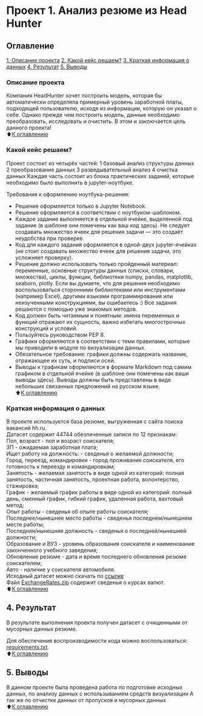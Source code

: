 # Проект 1. Анализ резюме из Head Hunter

## Оглавление
[1. Описание проекта](https://github.com/PavelLavr/sf_data_science/blob/main/project_1/README.md#%D0%BE%D0%BF%D0%B8%D1%81%D0%B0%D0%BD%D0%B8%D0%B5-%D0%BF%D1%80%D0%BE%D0%B5%D0%BA%D1%82%D0%B0)
[2. Какой кейс решаем?](https://github.com/PavelLavr/sf_data_science/blob/main/project_1/README.md#%D0%BA%D0%B0%D0%BA%D0%BE%D0%B9-%D0%BA%D0%B5%D0%B9%D1%81-%D1%80%D0%B5%D1%88%D0%B0%D0%B5%D0%BC)
[3. Краткая информация о данных](https://github.com/PavelLavr/sf_data_science/blob/main/project_1/README.md#%D0%BA%D1%80%D0%B0%D1%82%D0%BA%D0%B0%D1%8F-%D0%B8%D0%BD%D1%84%D0%BE%D1%80%D0%BC%D0%B0%D1%86%D0%B8%D1%8F-%D0%BE-%D0%B4%D0%B0%D0%BD%D0%BD%D1%8B%D1%85v)
[4. Результат](https://github.com/PavelLavr/sf_data_science/blob/main/project_1/README.md#4-%D1%80%D0%B5%D0%B7%D1%83%D0%BB%D1%8C%D1%82%D0%B0%D1%82)
[5. Выводы](https://github.com/PavelLavr/sf_data_science/blob/main/project_1/README.md#5-%D0%B2%D1%8B%D0%B2%D0%BE%D0%B4%D1%8B)

### Описание проекта

 Компания HeadHunter хочет построить модель, которая бы автоматически определяла примерный уровень заработной платы, подходящей пользователю, исходя из информации, которую он указал о себе. Однако прежде чем построить модель, данные необходимо преобразовать, исследовать и очистить. В этом и заключается цель данного проекта!     
 :arrow_up:[К оглавлению](https://github.com/PavelLavr/sf_data_science/blob/main/project_1/README.md#%D0%BE%D0%B3%D0%BB%D0%B0%D0%B2%D0%BB%D0%B5%D0%BD%D0%B8%D0%B5)      


### Какой кейс решаем?

Проект состоит из четырёх частей:
1 базовый анализ структуры данных
2 преобразование данных
3 разведывательный анализ
4 очистка данных
Каждая часть состоит из блока практических заданий, которые необходимо было выполнить в jupyter-ноутбуке.      

Требования к оформлению ноутбука-решения:
* Решение оформляется только в Jupyter Notebook.
* Решение оформляется в соответствии с ноутбуком-шаблоном.
* Каждое задание выполняется в отдельной ячейке, выделенной под задание (в шаблоне они помечены как ваш код здесь). Не следует создавать множество ячеек для решения задачи — это создаёт неудобства при проверке.
* Код для каждого задания оформляется в одной-двух jupyter-ячейках (не стоит создавать множество ячеек для решения задачи, это усложняет проверку).
* Решение должно использовать только пройденный материал: переменные, основные структуры данных (списки, словари, множества), циклы, функции, библиотеки numpy, pandas, matplotlib, seaborn, plotly. Если вы думаете, что для решения необходимо воспользоваться сторонними библиотеками или инструментами (например Excel), другими языками программирования или неизученными конструкциями, вы ошибаетесь :) Все задания решаются с помощью уже знакомых методов.
* Код должен быть читаемым и понятным: имена переменных и функций отражают их сущность, важно избегать многострочных конструкций и условий.
* Пользуйтесь руководством PEP 8.
* Графики оформляются в соответствии с теми правилами, которые мы приводили в модуле по визуализации данных.
* Обязательное требование: графики должны содержать название, отражающее их суть, и подписи осей.
* Выводы к графикам оформляются в формате Markdown под самим графиком в отдельной ячейке (в шаблоне они помечены как ваши выводы здесь). Выводы должны быть представлены в виде небольших связанных предложений на русском языке.        
:arrow_up:[К оглавлению](https://github.com/PavelLavr/sf_data_science/blob/main/project_1/README.md#%D0%BE%D0%B3%D0%BB%D0%B0%D0%B2%D0%BB%D0%B5%D0%BD%D0%B8%D0%B5)      


### Краткая информация о данных

В проекте используется база резюме, выгруженная с сайта поиска вакансий hh.ru.        
Датасет содержит 44744 обезличенные записи по 12 признакам:                     
Пол, возраст - пол и возраст соискателя;                    
ЗП - ожидаемая заработная плата;                                      
Ищет работу на должность: - сведенья о желаемой должности;                 
Город, переезд, командировки - город проживания соискателя, его готовность к переезду и командировкам;              
Занятость - желаемая занятость в виде одной из категорий: полная занятость, частичная занятость, проектная работа, волонтерство, стажировка;                    
График - желаемый график работы в виде одной из категорий: полный день, сменный график, гибкий график, удаленная работа, вахтовый метод;                           
Опыт работы - сведенья об опыте работы соискателя;             
Последнее/нынешнее место работы - сведенья последнем/нынешнем месте работы;              
Последняя/нынешняя должность - сведенья о последней/нынешней должности;             
Образование и ВУЗ - уровень образования соискателя и наименование законченного учебного заведения;               
Обновление резюме - дата и время последнего обновления резюме соискателем;             
Авто - наличие у соискателя автомобиля.             
Исходный датасет можно скачать по [ссылке](https://drive.google.com/file/d/1Kb78mAWYKcYlellTGhIjPI-bCcKbGuTn/view?usp=sharing)     
Файл [ExchangeRates.zip](https://github.com/PavelLavr/sf_data_science/blob/main/project_1/ExchangeRates%20.zip) содержит сведенья о курсах валют.           
:arrow_up:[К оглавлению](https://github.com/PavelLavr/sf_data_science/blob/main/project_1/README.md#%D0%BE%D0%B3%D0%BB%D0%B0%D0%B2%D0%BB%D0%B5%D0%BD%D0%B8%D0%B5)        


## 4. Результат
В результате выполнения проекта получен датасет с очищенными от мусорных данных резюме.

Для обеспечения воспроизводимости кода можно воспользоваться: [requirements.txt](https://github.com/PavelLavr/sf_data_science/tree/main/project_1/requirements.txt).                
:arrow_up:[К оглавлению](https://github.com/PavelLavr/sf_data_science/blob/main/project_1/README.md#%D0%BE%D0%B3%D0%BB%D0%B0%D0%B2%D0%BB%D0%B5%D0%BD%D0%B8%D0%B5)         


## 5. Выводы

В данном проекте была проведена работа по подготовке исходных данных, по анализу данных с использыванием средств визуализации
А так же по отчистке данных от пропусков и мусорных данных                  
:arrow_up:[К оглавлению](https://github.com/PavelLavr/sf_data_science/blob/main/project_1/README.md#%D0%BE%D0%B3%D0%BB%D0%B0%D0%B2%D0%BB%D0%B5%D0%BD%D0%B8%D0%B5)   